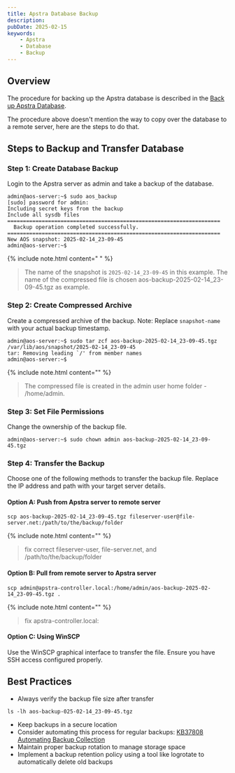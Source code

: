 ```yaml
---
title: Apstra Database Backup
description: 
pubDate: 2025-02-15
keywords:
    - Apstra
    - Database
    - Backup
---
```


## Overview

The procedure for backing up the Apstra database is described in the [Back up Apstra Database](https://www.juniper.net/documentation/us/en/software/apstra5.1/apstra-user-guide/topics/task/apstra-server-database-back-up.html).

The procedure above doesn't mention the way to copy over the database to a remote server, here are the steps to do that.

## Steps to Backup and Transfer Database

### Step 1: Create Database Backup

Login to the Apstra server as admin and take a backup of the database.

```
admin@aos-server:~$ sudo aos_backup
[sudo] password for admin: 
Including secret keys from the backup
Include all sysdb files
====================================================================
  Backup operation completed successfully.
====================================================================
New AOS snapshot: 2025-02-14_23-09-45
admin@aos-server:~$ 
```

{% include note.html content="  " %}
> The name of the snapshot is `2025-02-14_23-09-45` in this example.
> The name of the compressed file is chosen aos-backup-2025-02-14_23-09-45.tgz as example.

### Step 2: Create Compressed Archive

Create a compressed archive of the backup. Note: Replace `snapshot-name` with your actual backup timestamp.

```
admin@aos-server:~$ sudo tar zcf aos-backup-2025-02-14_23-09-45.tgz /var/lib/aos/snapshot/2025-02-14_23-09-45
tar: Removing leading `/' from member names
admin@aos-server:~$ 
```

{% include note.html content="" %}
> The compressed file is created in the admin user home folder - /home/admin.

### Step 3: Set File Permissions

Change the ownership of the backup file.

```
admin@aos-server:~$ sudo chown admin aos-backup-2025-02-14_23-09-45.tgz
```

### Step 4: Transfer the Backup

Choose one of the following methods to transfer the backup file. Replace the IP address and path with your target server details.

#### Option A: Push from Apstra server to remote server

```
scp aos-backup-2025-02-14_23-09-45.tgz fileserver-user@file-server.net:/path/to/the/backup/folder
```

{% include note.html content="" %}
> fix correct fileserver-user, file-server.net, and /path/to/the/backup/folder

#### Option B: Pull from remote server to Apstra server

```
scp admin@apstra-controller.local:/home/admin/aos-backup-2025-02-14_23-09-45.tgz .
```

{% include note.html content="" %}
> fix apstra-controller.local:

#### Option C: Using WinSCP

Use the WinSCP graphical interface to transfer the file. Ensure you have SSH access configured properly.

## Best Practices

- Always verify the backup file size after transfer

```
ls -lh aos-backup-025-02-14_23-09-45.tgz
```

- Keep backups in a secure location
- Consider automating this process for regular backups: [KB37808 Automating Backup Collection](https://supportportal.juniper.net/s/article/Juniper-Apstra-Automating-Backup-Collection)
- Maintain proper backup rotation to manage storage space
- Implement a backup retention policy using a tool like logrotate to automatically delete old backups
